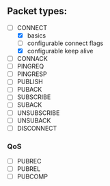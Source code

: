 ## Packet types:

- [ ] CONNECT
  - [x] basics
  - [ ] configurable connect flags
  - [x] configurable keep alive
- [ ] CONNACK
- [ ] PINGREQ
- [ ] PINGRESP
- [ ] PUBLISH
- [ ] PUBACK
- [ ] SUBSCRIBE
- [ ] SUBACK
- [ ] UNSUBSCRIBE
- [ ] UNSUBACK
- [ ] DISCONNECT

### QoS
- [ ] PUBREC
- [ ] PUBREL
- [ ] PUBCOMP